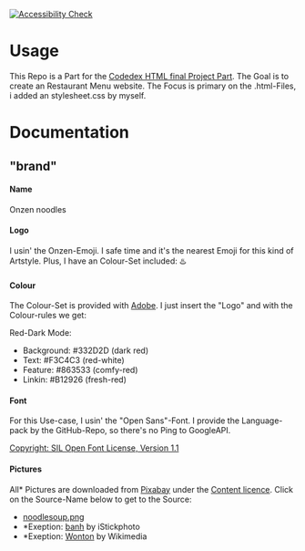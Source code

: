 [![Accessibility Check](https://github.com/T1z3n/The-Origins-I-HTML/actions/workflows/Accessibility.yml/badge.svg)](https://github.com/T1z3n/The-Origins-I-HTML/actions/workflows/Accessibility.yml)

# Usage
This Repo is a Part for the [Codedex HTML final Project Part](https://www.codedex.io/html/final-project).
The Goal is to create an Restaurant Menu website.
The Focus is primary on the .html-Files, i added an stylesheet.css by myself.
# Documentation
[](https://firebasestorage.googleapis.com/v0/b/codedex-io.appspot.com/o/community%2Ffinal-project%2Fpost%2Fh7aJWI5JzlpyX6BOMJlu%2FBildschirmfoto_20250120_032049.png?alt=media&token=5235eab7-bc45-47cb-bfc3-7279932f5aed)
## "brand"

#### Name
Onzen noodles

#### Logo
I usin' the Onzen-Emoji. I safe time and it's the nearest Emoji for this kind of Artstyle. Plus, I have an Colour-Set included:
♨️

#### Colour

The Colour-Set is provided with [Adobe](https://colour.adobe.com). I just insert the "Logo" and with the Colour-rules we get:

Red-Dark Mode:
- Background: #332D2D (dark red)
- Text:       #F3C4C3 (red-white)
- Feature:    #863533 (comfy-red)
- Linkin:     #B12926  (fresh-red)

#### Font

For this Use-case, I usin' the "Open Sans"-Font. I provide the Language-pack by the GitHub-Repo, so there's no Ping to GoogleAPI.

[Copyright: SIL Open Font License, Version 1.1 ](https://fonts.google.com/specimen/Open+Sans/license?preview.text=Onzen%20noodles,%20are%20a%20good%20work-around%20for%20diner,%20breakfast%20and%20more)

#### Pictures

All* Pictures are downloaded from [Pixabay](https://pixabay.com) under the [Content licence](https://pixabay.com/service/license-summary/).
Click on the Source-Name below to get to the Source:

- [noodlesoup.png](https://pixabay.com/photos/noodles-noodle-soup-8021415/)
- *Exeption: [banh](https://media.istockphoto.com/id/484632218/de/foto/pad-thai-mit-garnelen-thail%C3%A4ndischen-spezialit%C3%A4ten.jpg?s=2048x2048&w=is&k=20&c=CcXAq8xactTCugvlBd7O0P7Lx_Ux51icmf-VCWqFp8s=) by iStickphoto
- *Exeption: [Wonton](https://upload.wikimedia.org/wikipedia/commons/thumb/b/b7/Wonton_1.JPG/220px-Wonton_1.JPG) by Wikimedia
